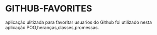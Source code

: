 # GITHUB-FAVORITES

aplicação ulitizada para favoritar usuarios do Github 
foi utilizado nesta aplicação 
POO,heranças,classes,promessas.
